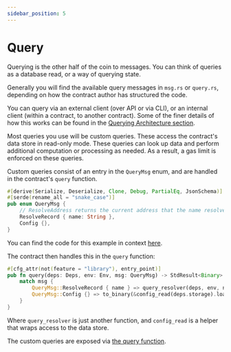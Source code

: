 ```yaml
---
sidebar_position: 5
---
```


# Query

Querying is the other half of the coin to messages. You can think of queries as a database read, or a way of querying state.

Generally you will find the available query messages in `msg.rs` or `query.rs`, depending on how the contract author has structured the code.

You can query via an external client (over API or via CLI), or an internal client (within a contract, to another contract). Some of the finer details of how this works can be found in the [Querying Architecture section](/03-architecture/04-query.md).

Most queries you use will be custom queries. These access the contract's data store in read-only mode. These queries can look up data and perform additional computation or processing as needed. As a result, a gas limit is enforced on these queries.

Custom queries consist of an entry in the `QueryMsg` enum, and are handled in the contract's `query` function.

```rust
#[derive(Serialize, Deserialize, Clone, Debug, PartialEq, JsonSchema)]
#[serde(rename_all = "snake_case")]
pub enum QueryMsg {
    // ResolveAddress returns the current address that the name resolves to
    ResolveRecord { name: String },
    Config {},
}
```

You can find the code for this example in context [here](https://github.com/CosmWasm/cosmwasm-examples/blob/main/contracts/nameservice/src/msg.rs#L20).

The contract then handles this in the `query` function:

```rust
#[cfg_attr(not(feature = "library"), entry_point)]
pub fn query(deps: Deps, env: Env, msg: QueryMsg) -> StdResult<Binary> {
    match msg {
        QueryMsg::ResolveRecord { name } => query_resolver(deps, env, name),
        QueryMsg::Config {} => to_binary(&config_read(deps.storage).load()?),
    }
}
```

Where `query_resolver` is just another function, and `config_read` is a helper that wraps access to the data store.

The custom queries are exposed via [the query function](https://github.com/CosmWasm/cosmwasm-examples/blob/main/contracts/nameservice/src/contract.rs#L95).